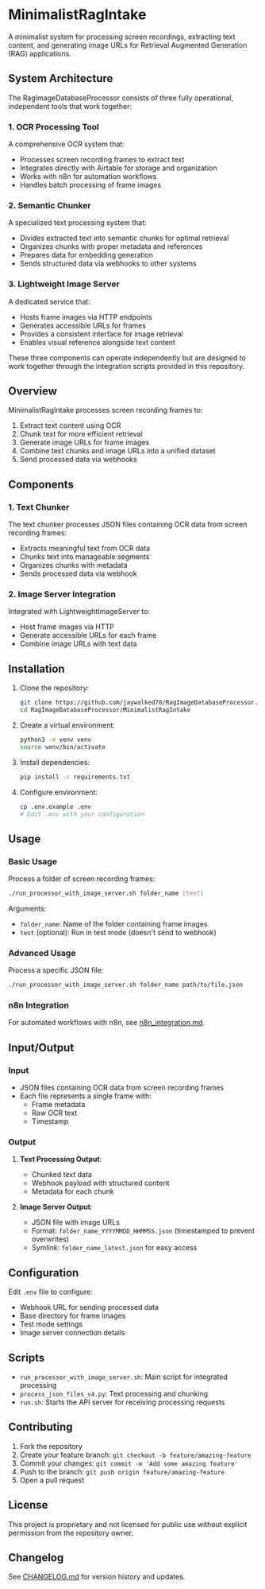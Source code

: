 # MinimalistRagIntake

A minimalist system for processing screen recordings, extracting text content, and generating image URLs for Retrieval Augmented Generation (RAG) applications.

## System Architecture

The RagImageDatabaseProcessor consists of three fully operational, independent tools that work together:

### 1. OCR Processing Tool

A comprehensive OCR system that:
- Processes screen recording frames to extract text
- Integrates directly with Airtable for storage and organization
- Works with n8n for automation workflows
- Handles batch processing of frame images

### 2. Semantic Chunker

A specialized text processing system that:
- Divides extracted text into semantic chunks for optimal retrieval
- Organizes chunks with proper metadata and references
- Prepares data for embedding generation
- Sends structured data via webhooks to other systems

### 3. Lightweight Image Server

A dedicated service that:
- Hosts frame images via HTTP endpoints
- Generates accessible URLs for frames
- Provides a consistent interface for image retrieval
- Enables visual reference alongside text content

These three components can operate independently but are designed to work together through the integration scripts provided in this repository.

## Overview

MinimalistRagIntake processes screen recording frames to:
1. Extract text content using OCR
2. Chunk text for more efficient retrieval
3. Generate image URLs for frame images
4. Combine text chunks and image URLs into a unified dataset
5. Send processed data via webhooks

## Components

### 1. Text Chunker

The text chunker processes JSON files containing OCR data from screen recording frames:
- Extracts meaningful text from OCR data
- Chunks text into manageable segments
- Organizes chunks with metadata
- Sends processed data via webhook

### 2. Image Server Integration

Integrated with LightweightImageServer to:
- Host frame images via HTTP
- Generate accessible URLs for each frame
- Combine image URLs with text data

## Installation

1. Clone the repository:
   ```bash
   git clone https://github.com/jaywalked78/RagImageDatabaseProcessor.git
   cd RagImageDatabaseProcessor/MinimalistRagIntake
   ```

2. Create a virtual environment:
   ```bash
   python3 -m venv venv
   source venv/bin/activate
   ```

3. Install dependencies:
   ```bash
   pip install -r requirements.txt
   ```

4. Configure environment:
   ```bash
   cp .env.example .env
   # Edit .env with your configuration
   ```

## Usage

### Basic Usage

Process a folder of screen recording frames:

```bash
./run_processor_with_image_server.sh folder_name [test]
```

Arguments:
- `folder_name`: Name of the folder containing frame images
- `test` (optional): Run in test mode (doesn't send to webhook)

### Advanced Usage

Process a specific JSON file:

```bash
./run_processor_with_image_server.sh folder_name path/to/file.json
```

### n8n Integration

For automated workflows with n8n, see [n8n_integration.md](./n8n_integration.md).

## Input/Output

### Input

- JSON files containing OCR data from screen recording frames
- Each file represents a single frame with:
  - Frame metadata
  - Raw OCR text
  - Timestamp

### Output

1. **Text Processing Output**:
   - Chunked text data
   - Webhook payload with structured content
   - Metadata for each chunk

2. **Image Server Output**:
   - JSON file with image URLs
   - Format: `folder_name_YYYYMMDD_HHMMSS.json` (timestamped to prevent overwrites)
   - Symlink: `folder_name_latest.json` for easy access

## Configuration

Edit `.env` file to configure:
- Webhook URL for sending processed data
- Base directory for frame images
- Test mode settings
- Image server connection details

## Scripts

- `run_processor_with_image_server.sh`: Main script for integrated processing
- `process_json_files_v4.py`: Text processing and chunking
- `run.sh`: Starts the API server for receiving processing requests

## Contributing

1. Fork the repository
2. Create your feature branch: `git checkout -b feature/amazing-feature`
3. Commit your changes: `git commit -m 'Add some amazing feature'`
4. Push to the branch: `git push origin feature/amazing-feature`
5. Open a pull request

## License

This project is proprietary and not licensed for public use without explicit permission from the repository owner.

## Changelog

See [CHANGELOG.md](./CHANGELOG.md) for version history and updates. 
